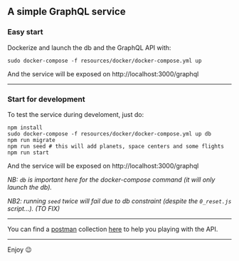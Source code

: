 ## A simple GraphQL service

### Easy start
Dockerize and launch the db and the GraphQL API with:
```shell
sudo docker-compose -f resources/docker/docker-compose.yml up
```
And the service will be exposed on http://localhost:3000/graphql

---
### Start for development
To test the service during develoment, just do:
```shell
npm install
sudo docker-compose -f resources/docker/docker-compose.yml up db
npm run migrate
npm run seed # this will add planets, space centers and some flights
npm run start
```
And the service will be exposed on http://localhost:3000/graphql

_NB: `db` is important here for the docker-compose command (it will only launch the db)._

_NB2: running `seed` twice will fail due to db constraint (despite the `0_reset.js` script...). (TO FIX)_

---

You can find a [postman](https://www.getpostman.com/) collection [here](resources/graphql_backend.postman_collection.json) to help you playing with the API.

---

Enjoy :wink:

